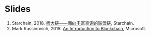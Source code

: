 # Slides

1. Starchain, 2018. [师大链——面向丰富查询的联盟链](starchain.md), Starchain.
2. Mark Russinovich, 2018. [An Introduction to Blockchain](MicrosoftBuild.md), Microsoft.

